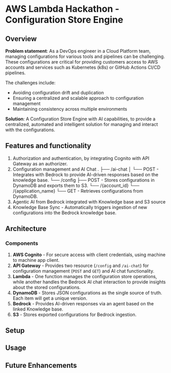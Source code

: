 # AWS Lambda Hackathon - Configuration Store Engine

## Overview

**Problem statement**: As a DevOps engineer in a Cloud Platform team, managing configurations for various tools and pipelines can be challenging. These configurations are critical for providing customers access to AWS accounts and services such as Kubernetes (k8s) or GitHub Actions CI/CD pipelines.

The challenges include:
- Avoiding configuration drift and duplication
- Ensuring a centralized and scalable approach to configuration management
- Maintaining consistency across multiple environments

**Solution**: A Configuration Store Engine with AI capabilities, to provide a centralized, automated and intelligent solution for managing and interact with the configurations.

## Features and functionality

1. Authorization and authentication, by integrating Cognito with API Gateway as an authorizer.
2. Configuration management and AI Chat
.
├── /ai-chat 
│   └── POST - Integrates with Bedrock to provide AI-driven responses based on the knowledge base.
└── /config
    ├── POST - Stores configurations in DynamoDB and exports them to S3.
    └── /{account_id}
        └── /{application_name}
            └── GET - Retrieves configurations from DynamoDB.
3. Agentic AI from Bedrock integrated with Knowledge base and S3 source
4. Knowledge Base Sync - Automatically triggers ingestion of new configurations into the Bedrock knowledge base.

## Architecture

### Components

1. **AWS Cognito** - For secure access with client credentials, using machine to machine app client.
2. **API Gateway** - Provides two resource (```/config``` and ```/ai-chat```) for configuration management (```POST``` and ```GET```) and AI chat functionality.
3. **Lambda** - One function manages the configuration store operations, while another handles the Bedrock AI chat interaction to provide insights about the stored configurations.
4. **DynamoDB** - Stores JSON configurations as the single source of truth. Each item will get a unique version.
5. **Bedrock** - Provides AI-driven responses via an agent based on the linked Knowledge base.
6. **S3** - Stores exported configurations for Bedrock ingestion.



## Setup

## Usage

## Future Enhancements
